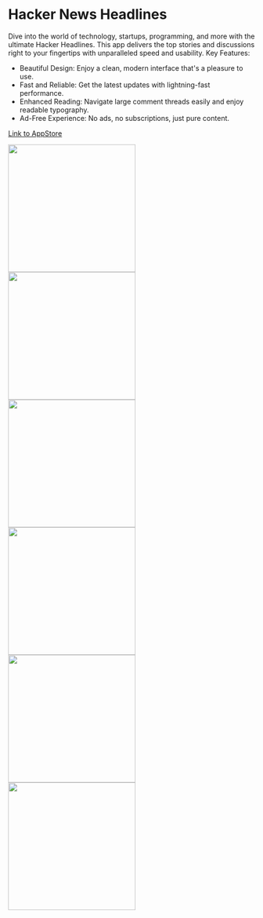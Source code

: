 # Hacker News Headlines

Dive into the world of technology, startups, programming, and more with the ultimate Hacker Headlines. This app delivers the top stories and discussions right to your fingertips with unparalleled speed and usability.
Key Features:
* Beautiful Design: Enjoy a clean, modern interface that's a pleasure to use.
* Fast and Reliable: Get the latest updates with lightning-fast performance.
* Enhanced Reading: Navigate large comment threads easily and enjoy readable typography.
* Ad-Free Experience: No ads, no subscriptions, just pure content.

[Link to AppStore](https://apps.apple.com/us/app/hacker-news-headlines/id6503651730)


<p float="left">
  <img src="https://github.com/dipiro/HackerNewsHeadlines/assets/30670539/72877102-f2c1-4b69-b563-268c3fb43b8d" width="260" />
  <img src="https://github.com/dipiro/HackerNewsHeadlines/assets/30670539/bbbf4edd-f3e3-438c-9e2a-71260950e331" width="260" /> 
  <img src="https://github.com/dipiro/HackerNewsHeadlines/assets/30670539/6941171d-c45d-45a0-af11-c9c23b4aeb92" width="260" />
    <img src="https://github.com/dipiro/HackerNewsHeadlines/assets/30670539/64363fe8-62f3-45a0-9d71-631c3579a5b8" width="260" /> 
  <img src="https://github.com/dipiro/HackerNewsHeadlines/assets/30670539/4265a8f1-1ab7-4774-b6fd-3c7070ec117b" width="260" />
    <img src="https://github.com/dipiro/HackerNewsHeadlines/assets/30670539/11c236b6-d2a4-4631-8321-12860f485ce2" width="260" /> 
</p>

